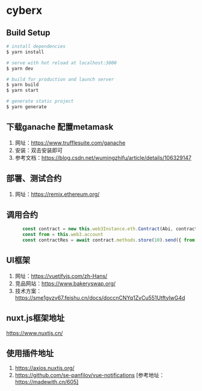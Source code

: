 # cyberx

## Build Setup

```bash
# install dependencies
$ yarn install

# serve with hot reload at localhost:3000
$ yarn dev

# build for production and launch server
$ yarn build
$ yarn start

# generate static project
$ yarn generate
```
## 下载ganache 配置metamask
1. 网址：https://www.trufflesuite.com/ganache
2. 安装：双击安装即可
3. 参考文档：https://blog.csdn.net/wumingzhifu/article/details/106329147
## 部署、测试合约
1. 网址：https://remix.ethereum.org/
## 调用合约
``` javascript
      const contract = new this.web3Instance.eth.Contract(Abi, contractAddress)
      const from = this.web3.account
      const contractRes = await contract.methods.store(10).send({ from })    
```
## UI框架
1. 网址：https://vuetifyjs.com/zh-Hans/
2. 竞品网站：https://www.bakeryswap.org/
3. 技术方案：https://sme1gyzv67.feishu.cn/docs/doccnCNYq1ZyCu551UtftylwG4d

## nuxt.js框架地址
https://www.nuxtjs.cn/

## 使用插件地址
1. https://axios.nuxtjs.org/
2. https://github.com/se-panfilov/vue-notifications [参考地址：https://madewith.cn/605]


